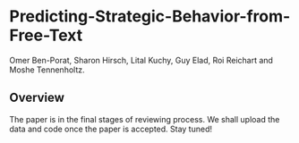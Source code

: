 # Predicting-Strategic-Behavior-from-Free-Text
Omer Ben-Porat, Sharon Hirsch, Lital Kuchy, Guy Elad, Roi Reichart and Moshe Tennenholtz.

## Overview
The paper is in the final stages of reviewing process. We shall upload the data and code once the paper is accepted. Stay tuned!
